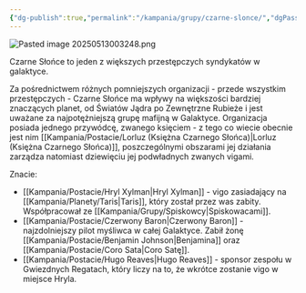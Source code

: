 ```yaml
---
{"dg-publish":true,"permalink":"/kampania/grupy/czarne-slonce/","dgPassFrontmatter":true}
---
```


![Pasted image 20250513003248.png](/img/user/6%20Obrazy/Pasted%20image%2020250513003248.png)

Czarne Słońce to jeden z większych przestępczych syndykatów w galaktyce.

Za pośrednictwem różnych pomniejszych organizacji - przede wszystkim przestępczych - Czarne Słońce ma wpływy na większości bardziej znaczących planet, od Światów Jądra po Zewnętrzne Rubieże i jest uważane za najpotężniejszą grupę mafijną w Galaktyce. Organizacja posiada jednego przywódcę, zwanego księciem - z tego co wiecie obecnie jest nim [[Kampania/Postacie/Lorluz (Księżna Czarnego Słońca)\|Lorluz (Księżna Czarnego Słońca)]], poszczególnymi obszarami jej działania zarządza natomiast dziewięciu jej podwładnych zwanych vigami.

Znacie:
- [[Kampania/Postacie/Hryl Xylman\|Hryl Xylman]] - vigo zasiadający na [[Kampania/Planety/Taris\|Taris]], który został przez was zabity. Współpracował ze [[Kampania/Grupy/Spiskowcy\|Spiskowacami]].
- [[Kampania/Postacie/Czerwony Baron\|Czerwony Baron]] - najzdolniejszy pilot myśliwca w całej Galaktyce. Zabił żonę [[Kampania/Postacie/Benjamin Johnson\|Benjamina]] oraz [[Kampania/Postacie/Coro Sata\|Coro Satę]].
- [[Kampania/Postacie/Hugo Reaves\|Hugo Reaves]] - sponsor zespołu w Gwiezdnych Regatach, który liczy na to, że wkrótce zostanie vigo w miejsce Hryla.